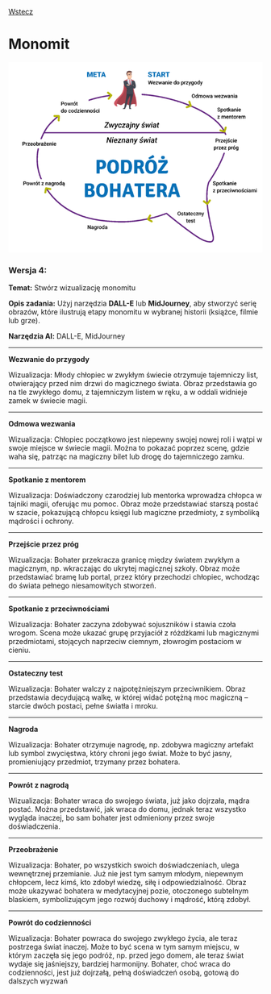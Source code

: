 [Wstecz](../skai.md)

# Monomit

![](podrozbohatera.png)

### Wersja 4:

**Temat:** Stwórz wizualizację monomitu

**Opis zadania:** Użyj narzędzia **DALL-E** lub **MidJourney**, aby stworzyć serię obrazów, które ilustrują etapy monomitu w wybranej historii (książce, filmie lub grze).

**Narzędzia Al:** DALL-E, MidJourney

<hr>

**Wezwanie do przygody**

Wizualizacja: Młody chłopiec w zwykłym świecie otrzymuje tajemniczy list, otwierający przed nim drzwi do magicznego świata. Obraz przedstawia go na tle zwykłego domu, z tajemniczym listem w ręku, a w oddali widnieje zamek w świecie magii.

<hr>

**Odmowa wezwania**

Wizualizacja: Chłopiec początkowo jest niepewny swojej nowej roli i wątpi w swoje miejsce w świecie magii. Można to pokazać poprzez scenę, gdzie waha się, patrząc na magiczny bilet lub drogę do tajemniczego zamku.

<hr>

**Spotkanie z mentorem**

Wizualizacja: Doświadczony czarodziej lub mentorka wprowadza chłopca w tajniki magii, oferując mu pomoc. Obraz może przedstawiać starszą postać w szacie, pokazującą chłopcu księgi lub magiczne przedmioty, z symboliką mądrości i ochrony.

<hr>

**Przejście przez próg**

Wizualizacja: Bohater przekracza granicę między światem zwykłym a magicznym, np. wkraczając do ukrytej magicznej szkoły. Obraz może przedstawiać bramę lub portal, przez który przechodzi chłopiec, wchodząc do świata pełnego niesamowitych stworzeń.

<hr>

**Spotkanie z przeciwnościami**

Wizualizacja: Bohater zaczyna zdobywać sojuszników i stawia czoła wrogom. Scena może ukazać grupę przyjaciół z różdżkami lub magicznymi przedmiotami, stojących naprzeciw ciemnym, złowrogim postaciom w cieniu.

<hr>

**Ostateczny test**

Wizualizacja: Bohater walczy z najpotężniejszym przeciwnikiem. Obraz przedstawia decydującą walkę, w której widać potężną moc magiczną – starcie dwóch postaci, pełne światła i mroku.

<hr>

**Nagroda**

Wizualizacja: Bohater otrzymuje nagrodę, np. zdobywa magiczny artefakt lub symbol zwycięstwa, który chroni jego świat. Może to być jasny, promieniujący przedmiot, trzymany przez bohatera.

<hr>

**Powrót z nagrodą**

Wizualizacja: Bohater wraca do swojego świata, już jako dojrzała, mądra postać. Można przedstawić, jak wraca do domu, jednak teraz wszystko wygląda inaczej, bo sam bohater jest odmieniony przez swoje doświadczenia.

<hr>

**Przeobrażenie**

Wizualizacja: Bohater, po wszystkich swoich doświadczeniach, ulega wewnętrznej przemianie. Już nie jest tym samym młodym, niepewnym chłopcem, lecz kimś, kto zdobył wiedzę, siłę i odpowiedzialność. Obraz może ukazywać bohatera w medytacyjnej pozie, otoczonego subtelnym blaskiem, symbolizującym jego rozwój duchowy i mądrość, którą zdobył.

<hr>

**Powrót do codzienności**

Wizualizacja: Bohater powraca do swojego zwykłego życia, ale teraz postrzega świat inaczej. Może to być scena w tym samym miejscu, w którym zaczęła się jego podróż, np. przed jego domem, ale teraz świat wydaje się jaśniejszy, bardziej harmonijny. Bohater, choć wraca do codzienności, jest już dojrzałą, pełną doświadczeń osobą, gotową do dalszych wyzwań
